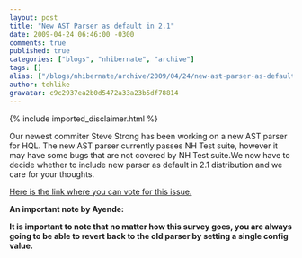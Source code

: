 ```yaml
---
layout: post
title: "New AST Parser as default in 2.1"
date: 2009-04-24 06:46:00 -0300
comments: true
published: true
categories: ["blogs", "nhibernate", "archive"]
tags: []
alias: ["/blogs/nhibernate/archive/2009/04/24/new-ast-parser-as-default-in-2-1.aspx"]
author: tehlike
gravatar: c9c2937ea2b0d5472a33a23b5df78814
---
```

{% include imported_disclaimer.html %}
<p>Our newest commiter Steve Strong has been working on a new AST parser for HQL. The new AST parser currently passes NH Test suite, however it may have some bugs that are not covered by NH Test suite.We now have to decide whether to include new parser as default in 2.1 distribution and we care for your thoughts. </p>
<p><a href="https://spreadsheets.google.com/viewform?formkey=cnZEUTV6V1pPU01GS016cVI5R0gxbXc6MA..">Here is the link where you can vote for this issue.</a></p>
<p><b>An important note by Ayende:</b></p>
<p><b>It is important to note that no matter how this survey goes, you are
always going to be able to revert back to the old parser by setting a
single config value.</b></p>
<p>&nbsp;</p>
